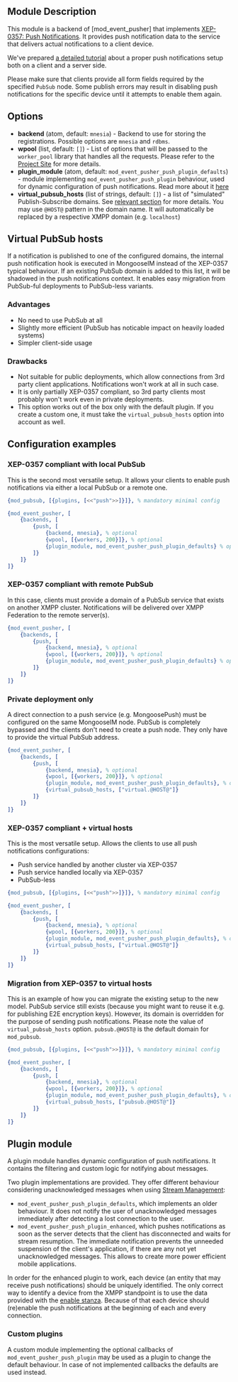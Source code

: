 ## Module Description

This module is a backend of [mod_event_pusher] that implements [XEP-0357: Push Notifications](https://xmpp.org/extensions/xep-0357.html).
It provides push notification data to the service that delivers actual notifications to a client device.

We've prepared [a detailed tutorial](../user-guide/Push-notifications.md) about a proper push notifications setup both on a client and a server side.

Please make sure that clients provide all form fields required by the specified `PubSub` node.
Some publish errors may result in disabling push notifications for the specific device until it attempts to enable them again.

## Options

* **backend** (atom, default: `mnesia`) - Backend to use for storing the registrations.
 Possible options are `mnesia` and `rdbms`.
* **wpool** (list, default: `[]`) - List of options that will be passed to the `worker_pool` library that handles all the requests.
 Please refer to the [Project Site](https://github.com/inaka/worker_pool) for more details.
* **plugin_module** (atom, default: `mod_event_pusher_push_plugin_defaults`) - module implementing `mod_event_pusher_push_plugin` behaviour,
  used for dynamic configuration of push notifications. Read more about it [here](#plugin-module)
* **virtual_pubsub_hosts** (list of strings, default: `[]`) - a list of "simulated" Publish-Subscribe domains. See [relevant section](#virtual-pubsub-hosts) for more details. You may use `@HOST@` pattern in the domain name. It will automatically be replaced by a respective XMPP domain (e.g. `localhost`)

## Virtual PubSub hosts

If a notification is published to one of the configured domains, the internal push notification hook is executed in MongooseIM instead of the XEP-0357 typical behaviour.
If an existing PubSub domain is added to this list, it will be shadowed in the push notifications context.
It enables easy migration from PubSub-ful deployments to PubSub-less variants.

### Advantages

* No need to use PubSub at all
* Slightly more efficient (PubSub has noticable impact on heavily loaded systems)
* Simpler client-side usage

### Drawbacks

* Not suitable for public deployments, which allow connections from 3rd party client applications. Notifications won't work at all in such case.
* It is only partially XEP-0357 compliant, so 3rd party clients most probably won't work even in private deployments.
* This option works out of the box only with the default plugin. If you create a custom one, it must take the `virtual_pubsub_hosts` option into account as well.

## Configuration examples

### XEP-0357 compliant with local PubSub

This is the second most versatile setup.
It allows your clients to enable push notifications via either a local PubSub or a remote one.

```Erlang
{mod_pubsub, [{plugins, [<<"push">>]}]}, % mandatory minimal config

{mod_event_pusher, [
    {backends, [
        {push, [
            {backend, mnesia}, % optional
            {wpool, [{workers, 200}]}, % optional
            {plugin_module, mod_event_pusher_push_plugin_defaults} % optional
        ]}
    ]}
]}
```

### XEP-0357 compliant with remote PubSub

In this case, clients must provide a domain of a PubSub service that exists on another XMPP cluster.
Notifications will be delivered over XMPP Federation to the remote server(s).

```Erlang
{mod_event_pusher, [
    {backends, [
        {push, [
            {backend, mnesia}, % optional
            {wpool, [{workers, 200}]}, % optional
            {plugin_module, mod_event_pusher_push_plugin_defaults} % optional
        ]}
    ]}
]}
```

### Private deployment only

A direct connection to a push service (e.g. MongoosePush) must be configured on the same MongooseIM node.
PubSub is completely bypassed and the clients don't need to create a push node.
They only have to provide the virtual PubSub address.

```Erlang
{mod_event_pusher, [
    {backends, [
        {push, [
            {backend, mnesia}, % optional
            {wpool, [{workers, 200}]}, % optional
            {plugin_module, mod_event_pusher_push_plugin_defaults}, % optional
            {virtual_pubsub_hosts, ["virtual.@HOST@"]}
        ]}
    ]}
]}
```

### XEP-0357 compliant + virtual hosts

This is the most versatile setup. Allows the clients to use all push notifications configurations:

* Push service handled by another cluster via XEP-0357
* Push service handled locally via XEP-0357
* PubSub-less

```Erlang
{mod_pubsub, [{plugins, [<<"push">>]}]}, % mandatory minimal config

{mod_event_pusher, [
    {backends, [
        {push, [
            {backend, mnesia}, % optional
            {wpool, [{workers, 200}]}, % optional
            {plugin_module, mod_event_pusher_push_plugin_defaults}, % optional
            {virtual_pubsub_hosts, ["virtual.@HOST@"]}
        ]}
    ]}
]}
```

### Migration from XEP-0357 to virtual hosts

This is an example of how you can migrate the existing setup to the new model.
PubSub service still exists (because you might want to reuse it e.g. for publishing E2E encryption keys).
However, its domain is overridden for the purpose of sending push notifications.
Please note the value of `virtual_pubsub_hosts` option.
`pubsub.@HOST@` is the default domain for `mod_pubsub`.

```Erlang
{mod_pubsub, [{plugins, [<<"push">>]}]}, % mandatory minimal config

{mod_event_pusher, [
    {backends, [
        {push, [
            {backend, mnesia}, % optional
            {wpool, [{workers, 200}]}, % optional
            {plugin_module, mod_event_pusher_push_plugin_defaults}, % optional
            {virtual_pubsub_hosts, ["pubsub.@HOST@"]}
        ]}
    ]}
]}
```

## Plugin module

A plugin module handles dynamic configuration of push notifications. 
It contains the filtering and custom logic for notifying about messages.

Two plugin implementations are provided.
They offer different behaviour considering unacknowledged messages when using [Stream Management][XEP-0198]:

* `mod_event_pusher_push_plugin_defaults`, which implements an older behaviour.
It does not notify the user of unacknowledged messages immediately after detecting a lost connection to the user.
* `mod_event_pusher_push_plugin_enhanced`,
which pushes notifications as soon as the server detects that the client has disconnected 
and waits for stream resumption. 
The immediate notification prevents the unneeded suspension of the client's application,
if there are any not yet unacknowledged messages.
This allows to create more power efficient mobile applications.

In order for the enhanced plugin to work, each device (an entity that may receive push notifications)
 should be uniquely identified. 
The only correct way to identify a device from the XMPP standpoint is 
to use the data provided with the [enable stanza][enabling].
Because of that each device should (re)enable the push notifications at the beginning of each and every connection.

### Custom plugins
A custom module implementing the optional callbacks of `mod_event_pusher_push_plugin`  may be used as a plugin 
to change the default behaviour. In case of not implemented callbacks the defaults are used instead.


[XEP-0198]: https://xmpp.org/extensions/xep-0198.html
[enabling]: https://xmpp.org/extensions/xep-0357.html#enabling
